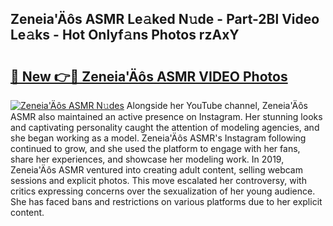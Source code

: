 ## Zeneia'Äôs ASMR Le𝚊ked N𝚞de - Part-2Bl Video Le𝚊ks - Hot Onlyf𝚊ns Photos rzAxY

# <h2><a href="http://ac18111.deff.icu/?id=Zeneia%27%c3%84%c3%b4s+ASMR">🔗 New 👉🔴 Zeneia'Äôs ASMR VIDEO Photos</a></h2>

[![Zeneia'Äôs ASMR N𝚞des](https://i.imgur.com/rIISA9y.gif)](http://ac18111.deff.icu/?id=Zeneia%27%c3%84%c3%b4s+ASMR)
Alongside her YouTube channel, Zeneia'Äôs ASMR also maintained an active presence on Instagram. Her stunning looks and captivating personality caught the attention of modeling agencies, and she began working as a model. Zeneia'Äôs ASMR's Instagram following continued to grow, and she used the platform to engage with her fans, share her experiences, and showcase her modeling work. In 2019, Zeneia'Äôs ASMR ventured into creating adult content, selling webcam sessions and explicit photos. This move escalated her controversy, with critics expressing concerns over the sexualization of her young audience. She has faced bans and restrictions on various platforms due to her explicit content.

